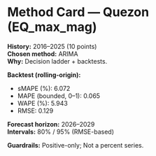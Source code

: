 # Method Card — Quezon (EQ_max_mag)

**History:** 2016–2025 (10 points)  
**Chosen method:** ARIMA  
**Why:** Decision ladder + backtests.

**Backtest (rolling-origin):**
- sMAPE (%): 6.072
- MAPE (bounded, 0–1): 0.065
- WAPE (%): 5.943
- RMSE: 0.129

**Forecast horizon:** 2026–2029  
**Intervals:** 80% / 95% (RMSE-based)

**Guardrails:** Positive-only; Not a percent series.
